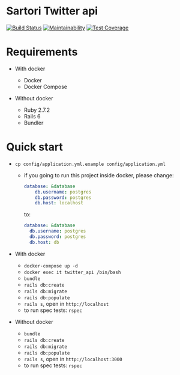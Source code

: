 # Sartori Twitter api

[![Build Status](https://travis-ci.com/Sartori-RIA/twitter-api.svg?branch=master)](https://travis-ci.com/Sartori-RIA/twitter-api)
[![Maintainability](https://api.codeclimate.com/v1/badges/a50f8b263360a0f4c1c1/maintainability)](https://codeclimate.com/github/Sartori-RIA/twitter-api/maintainability)
[![Test Coverage](https://api.codeclimate.com/v1/badges/a50f8b263360a0f4c1c1/test_coverage)](https://codeclimate.com/github/Sartori-RIA/twitter-api/test_coverage)

# Requirements

+ With docker
    + Docker
    + Docker Compose

+ Without docker
    + Ruby 2.7.2
    + Rails 6
    + Bundler
    
# Quick start

+ `cp config/application.yml.example config/application.yml`  
    + if you going to run this project inside docker, please change:
        ````yaml
        database: &database
            db.username: postgres
            db.password: postgres
            db.host: localhost  
      ````
    
      to:
    
      ````yaml
      database: &database
        db.username: postgres
        db.password: postgres
        db.host: db
      
 + With docker
    + `docker-compose up -d`
    + `docker exec it twitter_api /bin/bash`
    + `bundle`
    + `rails db:create`
    + `rails db:migrate`
    + `rails db:populate`
    + `rails s`, open in `http://localhost`
    + to run spec tests: `rspec`
    
+ Without docker
    + `bundle`
    + `rails db:create`
    + `rails db:migrate`
    + `rails db:populate`
    + `rails s`, open in `http://localhost:3000`
    + to run spec tests: `rspec`